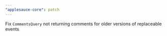 ```yaml
---
"applesauce-core": patch
---
```


Fix `CommentsQuery` not returning comments for older versions of replaceable events

